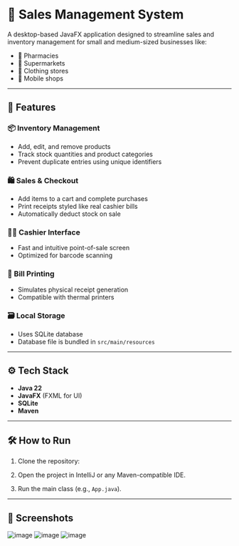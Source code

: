 # 🧾 Sales Management System

A desktop-based JavaFX application designed to streamline sales and inventory management for small and medium-sized businesses like:

- 🏥 Pharmacies  
- 🛒 Supermarkets  
- 👕 Clothing stores  
- 📱 Mobile shops  

---

## 🚀 Features

### 📦 Inventory Management
- Add, edit, and remove products
- Track stock quantities and product categories
- Prevent duplicate entries using unique identifiers

### 🛍️ Sales & Checkout
- Add items to a cart and complete purchases
- Print receipts styled like real cashier bills
- Automatically deduct stock on sale

### 👨‍💼 Cashier Interface
- Fast and intuitive point-of-sale screen
- Optimized for barcode scanning

### 🧾 Bill Printing
- Simulates physical receipt generation
- Compatible with thermal printers

### 🗃️ Local Storage
- Uses SQLite database
- Database file is bundled in `src/main/resources`

---

## ⚙️ Tech Stack

- **Java 22**
- **JavaFX** (FXML for UI)
- **SQLite**
- **Maven**

---

## 🛠 How to Run

1. Clone the repository:

2. Open the project in IntelliJ or any Maven-compatible IDE.

3. Run the main class (e.g., `App.java`).

---

## 📸 Screenshots

![image](https://github.com/user-attachments/assets/70aea869-9d86-47fd-9442-277eb41ba28f)
![image](https://github.com/user-attachments/assets/8421bc13-9bd7-40a1-ad74-5f850b0ce799)
![image](https://github.com/user-attachments/assets/3ac55310-bd26-486d-bc3c-da3438052ddd)
